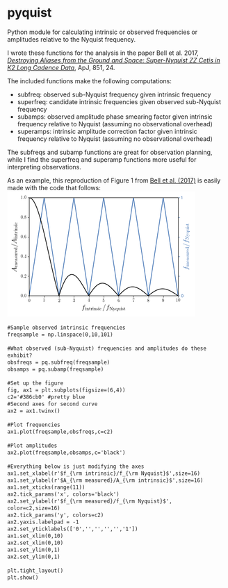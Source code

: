 # pyquist
Python module for calculating intrinsic or observed frequencies or amplitudes relative to the Nyquist frequency.

I wrote these functions for the analysis in the paper Bell et al. 2017, [*Destroying Aliases from the Ground and Space: Super-Nyquist ZZ Cetis in K2 Long Cadence Data*](http://adsabs.harvard.edu/abs/2017ApJ...851...24B), ApJ, 851, 24.

The included functions make the following computations:
 - subfreq: observed sub-Nyquist frequency given intrinsic frequency
 - superfreq: candidate intrinsic frequencies given observed sub-Nyquist frequency
 - subamps: observed amplitude phase smearing factor given intrinsic frequency relative to Nyquist (assuming no observational overhead)
 - superamps: intrinsic amplitude correction factor given intrinsic frequency relative to Nyquist (assuming no observational overhead)
 
 The subfreqs and subamp functions are great for observation planning, while I find the superfreq and superamp functions more useful for interpreting observations.
 
 As an example, this reproduction of Figure 1 from [Bell et al. (2017)](http://adsabs.harvard.edu/abs/2017ApJ...851...24B) is easily made with the code that follows:
 ![Reproduced Figure 1 from Bell et al. 2017](https://github.com/keatonb/pyquist/blob/master/pyquist_demo.png)
 
 ```
#Sample observed intrinsic frequencies
freqsample = np.linspace(0,10,101)

#What observed (sub-Nyquist) frequencies and amplitudes do these exhibit?
obsfreqs = pq.subfreq(freqsample)
obsamps = pq.subamp(freqsample)

#Set up the figure
fig, ax1 = plt.subplots(figsize=(6,4))
c2='#386cb0' #pretty blue
#Second axes for second curve
ax2 = ax1.twinx()

#Plot frequencies
ax1.plot(freqsample,obsfreqs,c=c2)

#Plot amplitudes
ax2.plot(freqsample,obsamps,c='black')

#Everything below is just modifying the axes
ax1.set_xlabel(r'$f_{\rm intrinsic}/f_{\rm Nyquist}$',size=16)
ax1.set_ylabel(r'$A_{\rm measured}/A_{\rm intrinsic}$',size=16)
ax1.set_xticks(range(11))
ax2.tick_params('x', colors='black')
ax2.set_ylabel(r'$f_{\rm measured}/f_{\rm Nyquist}$', color=c2,size=16)
ax2.tick_params('y', colors=c2)
ax2.yaxis.labelpad = -1
ax2.set_yticklabels(['0','','','','','1'])
ax1.set_xlim(0,10)
ax2.set_xlim(0,10)
ax1.set_ylim(0,1)
ax2.set_ylim(0,1)

plt.tight_layout()
plt.show()
 ```
